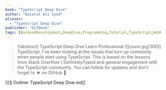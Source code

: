 ```yaml
---
book: "TypeScript Deep Dive"
author: "Basarat Ali Syed"
aliases: 
  - "TypeScript Deep Dive"
publisher: "GitBook"
tags: [BackendDevelopment,DeepDive,Programming,Tutorial,TypeScript,WebDevelopment]
---
```


> [!abstract] TypeScript Deep Dive
> <span style="float:Right;">![[cover.jpg|300]]</span>
> Learn Professional TypeScript. I've been looking at the issues that turn up commonly when people start using TypeScript. This is based on the lessons from Stack Overflow / DefinitelyTyped and general engagement with the TypeScript community. You can follow for updates and don't forget to ★ on GitHub 🌹

![[§ Outline꞉ TypeScript Deep Dive.md]]